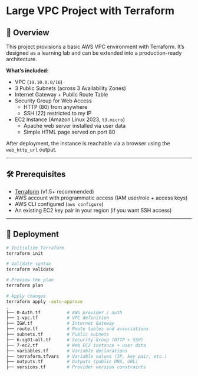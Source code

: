 # Large VPC Project with Terraform

## 📌 Overview
This project provisions a basic AWS VPC environment with Terraform. It’s designed as a learning lab and can be extended into a production-ready architecture.

**What’s included:**
- VPC (`10.10.0.0/16`)
- 3 Public Subnets (across 3 Availability Zones)
- Internet Gateway + Public Route Table
- Security Group for Web Access
  - HTTP (80) from anywhere
  - SSH (22) restricted to my IP
- EC2 Instance (Amazon Linux 2023, `t3.micro`)
  - Apache web server installed via user data
  - Simple HTML page served on port 80

After deployment, the instance is reachable via a browser using the `web_http_url` output.

---

## 🛠️ Prerequisites
- [Terraform](https://developer.hashicorp.com/terraform/downloads) (v1.5+ recommended)
- AWS account with programmatic access (IAM user/role + access keys)
- AWS CLI configured (`aws configure`)
- An existing EC2 key pair in your region (if you want SSH access)

---

## 🚀 Deployment

```bash
# Initialize Terraform
terraform init

# Validate syntax
terraform validate

# Preview the plan
terraform plan

# Apply changes
terraform apply -auto-approve
.
├── 0-Auth.tf          # AWS provider / auth
├── 1-vpc.tf           # VPC definition
├── IGW.tf             # Internet Gateway
├── route.tf           # Route tables and associations
├── subnets.tf         # Public subnets
├── 6-sg01-all.tf      # Security Group (HTTP + SSH)
├── 7-ec2.tf           # Web EC2 instance + user data
├── variables.tf       # Variable declarations
├── terraform.tfvars   # Variable values (IP, key pair, etc.)
├── outputs.tf         # Outputs (public DNS, URL)
├── versions.tf        # Provider version constraints
